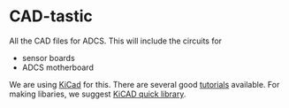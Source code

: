 # CAD-tastic

All the CAD files for ADCS. This will include the circuits for 
* sensor boards
* ADCS motherboard

We are using [KiCad] for this. There are several good [tutorials] available. For making libaries, we suggest [KiCAD quick library].

[KiCad]: http://www.kicad-pcb.org/display/KICAD/KiCad+EDA+Software+Suite
[tutorials]: http://www.kicad-pcb.org/display/KICAD/Tutorials
[KiCAD quick library]: http://kicad.rohrbacher.net/quicklib.php
